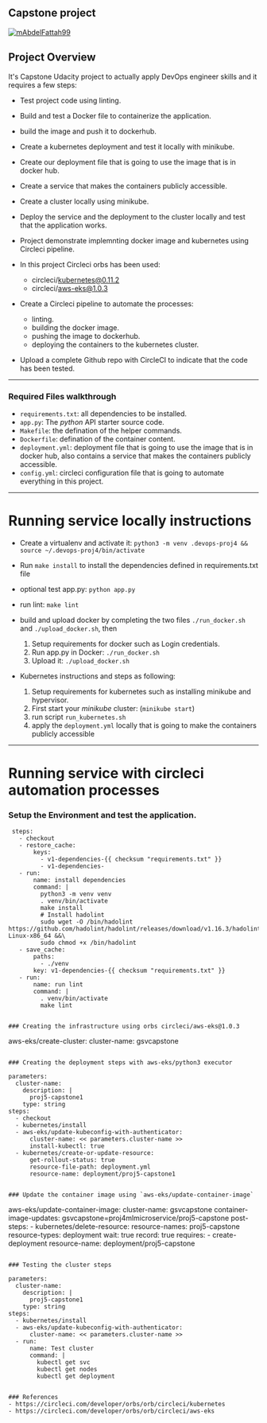 ## Capstone project

[![mAbdelFattah99](https://circleci.com/gh/mAbdelFattah99/proj5-capstone.svg?style=svg)](https://app.circleci.com/pipelines/github/mAbdelFattah99/proj5-capstone)

## Project Overview

It's Capstone Udacity project to actually apply DevOps engineer skills and it requires a few steps:
-   Test project code using linting.
-   Build and test a Docker file to containerize the application.
-   build the image and push it to dockerhub.
-   Create a kubernetes deployment and test it locally with minikube.
-   Create our deployment file that is going to use the image that is in docker hub.
-   Create a service that makes the containers publicly accessible.
-   Create a cluster locally using minikube.
-   Deploy the service and the deployment to the cluster locally and test that the application works.
-   Project demonstrate implemnting docker image and kubernetes using Circleci pipeline.
-   In this project Circleci orbs has been used:
      - circleci/kubernetes@0.11.2
      - circleci/aws-eks@1.0.3
-  Create a Circleci pipeline to automate the processes:
      - linting.
      - building the docker image.
      - pushing the image to dockerhub.
      - deploying the containers to the kubernetes cluster.

-  Upload a complete Github repo with CircleCI to indicate that the code has been tested.  
---


### Required Files walkthrough

+ `requirements.txt`: all dependencies to be installed.
+ `app.py`: The *python* API starter source code.
+ `Makefile`: the defination of the helper commands.
+ `Dockerfile`: defination of the container content.
+ `deployment.yml`: deployment file that is going to use the image that is in docker hub, also contains a service that makes the containers publicly accessible.
+ `config.yml`: circleci configuration file that is going to automate everything in this project.


---

# Running service locally instructions

* Create a virtualenv and activate it: `python3 -m venv .devops-proj4 && source ~/.devops-proj4/bin/activate`
* Run `make install` to install the dependencies defined in requirements.txt file
* optional test app.py: `python app.py`
* run lint: `make lint`

* build and upload docker by completing the two files `./run_docker.sh` and `./upload_docker.sh`, then

    1. Setup requirements for docker such as Login credentials.
    2. Run app.py in Docker:  `./run_docker.sh`
    3. Upload it: `./upload_docker.sh` 

* Kubernetes instructions and steps as following:

    1. Setup requirements for kubernetes such as installing minikube and hypervisor.
    2. First start your *minikube* cluster: (`minikube start`) 
    3. run script `run_kubernetes.sh` 
    4. apply the `deployment.yml` locally that is going to make the containers publicly accessible


---

# Running service with circleci automation processes

### Setup the Environment and test the application.

   ```
    steps:
      - checkout
      - restore_cache:
          keys:
            - v1-dependencies-{{ checksum "requirements.txt" }}
            - v1-dependencies-
      - run:
          name: install dependencies
          command: |
            python3 -m venv venv
            . venv/bin/activate
            make install
            # Install hadolint
            sudo wget -O /bin/hadolint https://github.com/hadolint/hadolint/releases/download/v1.16.3/hadolint-Linux-x86_64 &&\
            sudo chmod +x /bin/hadolint
      - save_cache:
          paths:
            - ./venv
          key: v1-dependencies-{{ checksum "requirements.txt" }}
      - run:
          name: run lint
          command: |
            . venv/bin/activate
            make lint 


### Creating the infrastructure using orbs circleci/aws-eks@1.0.3
  ```
  aws-eks/create-cluster:
        cluster-name: gsvcapstone
  ```

### Creating the deployment steps with aws-eks/python3 executor
  ```
    parameters:
      cluster-name:
        description: |
          proj5-capstone1
        type: string
    steps:
      - checkout
      - kubernetes/install
      - aws-eks/update-kubeconfig-with-authenticator:
          cluster-name: << parameters.cluster-name >>
          install-kubectl: true
      - kubernetes/create-or-update-resource:
          get-rollout-status: true
          resource-file-path: deployment.yml
          resource-name: deployment/proj5-capstone1
  ```
  
### Update the container image using `aws-eks/update-container-image`
  ```
  aws-eks/update-container-image:
    cluster-name: gsvcapstone
    container-image-updates: gsvcapstone=proj4mlmicroservice/proj5-capstone
    post-steps:
        - kubernetes/delete-resource:
            resource-names: proj5-capstone
            resource-types: deployment
            wait: true
    record: true
    requires:
        - create-deployment
    resource-name: deployment/proj5-capstone
  ```

### Testing the cluster steps
  ```
    parameters:
      cluster-name:
        description: |
          proj5-capstone1
        type: string
    steps:
      - kubernetes/install
      - aws-eks/update-kubeconfig-with-authenticator:
          cluster-name: << parameters.cluster-name >>
      - run:
          name: Test cluster
          command: |
            kubectl get svc
            kubectl get nodes
            kubectl get deployment
  ```
  
 ### References
 - https://circleci.com/developer/orbs/orb/circleci/kubernetes
 - https://circleci.com/developer/orbs/orb/circleci/aws-eks

